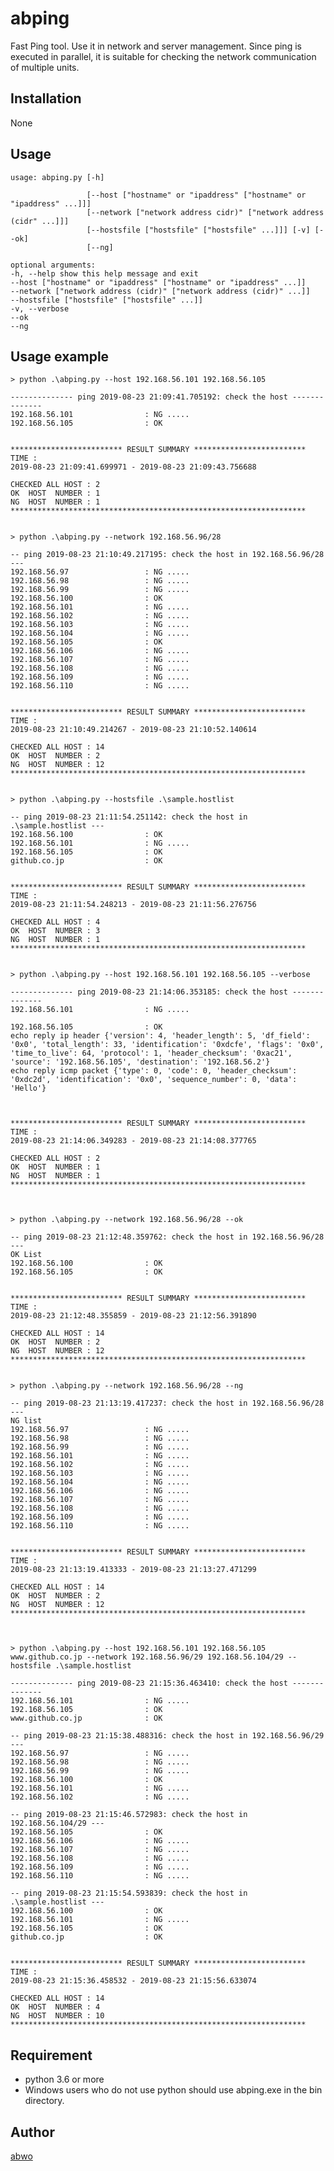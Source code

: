 # abping

Fast Ping tool. Use it in network and server management.
Since ping is executed in parallel, it is suitable for checking the network communication of multiple units.

## Installation

None

## Usage

    usage: abping.py [-h]

                     [--host ["hostname" or "ipaddress" ["hostname" or "ipaddress" ...]]]
                     [--network ["network address cidr)" ["network address (cidr" ...]]]
                     [--hostsfile ["hostsfile" ["hostsfile" ...]]] [-v] [--ok]
                     [--ng]

    optional arguments:
    -h, --help show this help message and exit
    --host ["hostname" or "ipaddress" ["hostname" or "ipaddress" ...]]
    --network ["network address (cidr)" ["network address (cidr)" ...]]
    --hostsfile ["hostsfile" ["hostsfile" ...]]
    -v, --verbose
    --ok
    --ng

## Usage example

    > python .\abping.py --host 192.168.56.101 192.168.56.105

    -------------- ping 2019-08-23 21:09:41.705192: check the host --------------
    192.168.56.101                : NG .....
    192.168.56.105                : OK


    ************************* RESULT SUMMARY *************************
    TIME :
    2019-08-23 21:09:41.699971 - 2019-08-23 21:09:43.756688

    CHECKED ALL HOST : 2
    OK  HOST  NUMBER : 1
    NG  HOST  NUMBER : 1
    ******************************************************************


    > python .\abping.py --network 192.168.56.96/28

    -- ping 2019-08-23 21:10:49.217195: check the host in 192.168.56.96/28 ---
    192.168.56.97                 : NG .....
    192.168.56.98                 : NG .....
    192.168.56.99                 : NG .....
    192.168.56.100                : OK
    192.168.56.101                : NG .....
    192.168.56.102                : NG .....
    192.168.56.103                : NG .....
    192.168.56.104                : NG .....
    192.168.56.105                : OK
    192.168.56.106                : NG .....
    192.168.56.107                : NG .....
    192.168.56.108                : NG .....
    192.168.56.109                : NG .....
    192.168.56.110                : NG .....


    ************************* RESULT SUMMARY *************************
    TIME :
    2019-08-23 21:10:49.214267 - 2019-08-23 21:10:52.140614

    CHECKED ALL HOST : 14
    OK  HOST  NUMBER : 2
    NG  HOST  NUMBER : 12
    ******************************************************************


    > python .\abping.py --hostsfile .\sample.hostlist

    -- ping 2019-08-23 21:11:54.251142: check the host in .\sample.hostlist ---
    192.168.56.100                : OK
    192.168.56.101                : NG .....
    192.168.56.105                : OK
    github.co.jp                  : OK


    ************************* RESULT SUMMARY *************************
    TIME :
    2019-08-23 21:11:54.248213 - 2019-08-23 21:11:56.276756

    CHECKED ALL HOST : 4
    OK  HOST  NUMBER : 3
    NG  HOST  NUMBER : 1
    ******************************************************************


    > python .\abping.py --host 192.168.56.101 192.168.56.105 --verbose

    -------------- ping 2019-08-23 21:14:06.353185: check the host --------------
    192.168.56.101                : NG .....

    192.168.56.105                : OK
    echo reply ip header {'version': 4, 'header_length': 5, 'df_field': '0x0', 'total_length': 33, 'identification': '0xdcfe', 'flags': '0x0', 'time_to_live': 64, 'protocol': 1, 'header_checksum': '0xac21', 'source': '192.168.56.105', 'destination': '192.168.56.2'}
    echo reply icmp packet {'type': 0, 'code': 0, 'header_checksum': '0xdc2d', 'identification': '0x0', 'sequence_number': 0, 'data': 'Hello'}



    ************************* RESULT SUMMARY *************************
    TIME :
    2019-08-23 21:14:06.349283 - 2019-08-23 21:14:08.377765

    CHECKED ALL HOST : 2
    OK  HOST  NUMBER : 1
    NG  HOST  NUMBER : 1
    ******************************************************************



    > python .\abping.py --network 192.168.56.96/28 --ok

    -- ping 2019-08-23 21:12:48.359762: check the host in 192.168.56.96/28 ---
    OK List
    192.168.56.100                : OK
    192.168.56.105                : OK


    ************************* RESULT SUMMARY *************************
    TIME :
    2019-08-23 21:12:48.355859 - 2019-08-23 21:12:56.391890

    CHECKED ALL HOST : 14
    OK  HOST  NUMBER : 2
    NG  HOST  NUMBER : 12
    ******************************************************************


    > python .\abping.py --network 192.168.56.96/28 --ng

    -- ping 2019-08-23 21:13:19.417237: check the host in 192.168.56.96/28 ---
    NG list
    192.168.56.97                 : NG .....
    192.168.56.98                 : NG .....
    192.168.56.99                 : NG .....
    192.168.56.101                : NG .....
    192.168.56.102                : NG .....
    192.168.56.103                : NG .....
    192.168.56.104                : NG .....
    192.168.56.106                : NG .....
    192.168.56.107                : NG .....
    192.168.56.108                : NG .....
    192.168.56.109                : NG .....
    192.168.56.110                : NG .....


    ************************* RESULT SUMMARY *************************
    TIME :
    2019-08-23 21:13:19.413333 - 2019-08-23 21:13:27.471299

    CHECKED ALL HOST : 14
    OK  HOST  NUMBER : 2
    NG  HOST  NUMBER : 12
    ******************************************************************



    > python .\abping.py --host 192.168.56.101 192.168.56.105 www.github.co.jp --network 192.168.56.96/29 192.168.56.104/29 --hostsfile .\sample.hostlist

    -------------- ping 2019-08-23 21:15:36.463410: check the host --------------
    192.168.56.101                : NG .....
    192.168.56.105                : OK
    www.github.co.jp              : OK

    -- ping 2019-08-23 21:15:38.488316: check the host in 192.168.56.96/29 ---
    192.168.56.97                 : NG .....
    192.168.56.98                 : NG .....
    192.168.56.99                 : NG .....
    192.168.56.100                : OK
    192.168.56.101                : NG .....
    192.168.56.102                : NG .....

    -- ping 2019-08-23 21:15:46.572983: check the host in 192.168.56.104/29 ---
    192.168.56.105                : OK
    192.168.56.106                : NG .....
    192.168.56.107                : NG .....
    192.168.56.108                : NG .....
    192.168.56.109                : NG .....
    192.168.56.110                : NG .....

    -- ping 2019-08-23 21:15:54.593839: check the host in .\sample.hostlist ---
    192.168.56.100                : OK
    192.168.56.101                : NG .....
    192.168.56.105                : OK
    github.co.jp                  : OK


    ************************* RESULT SUMMARY *************************
    TIME :
    2019-08-23 21:15:36.458532 - 2019-08-23 21:15:56.633074

    CHECKED ALL HOST : 14
    OK  HOST  NUMBER : 4
    NG  HOST  NUMBER : 10
    ******************************************************************

## Requirement

- python 3.6 or more
- Windows users who do not use python should use abping.exe in the bin directory.

## Author

[abwo](https://github.com/abwo)
